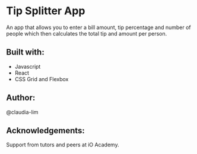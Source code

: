<h1>Tip Splitter App</h1>

An app that allows you to enter a bill amount, tip percentage and number of people which then calculates the total tip and amount per person.

<h2>Built with:</h2>
<ul>
  <li>Javascript</li>
  <li>React</li>
  <li>CSS Grid and Flexbox</li>
</ul>

<h2>Author:</h2>
@claudia-lim

<h2>Acknowledgements:</h2>
Support from tutors and peers at iO Academy.
